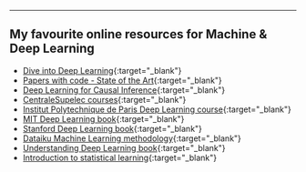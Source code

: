 ---

## My favourite online resources for Machine & Deep Learning

- [Dive into Deep Learning](https://d2l.ai/index.html){:target="_blank"}
- [Papers with code - State of the Art](https://paperswithcode.com/sota){:target="_blank"}
- [Deep Learning for Causal Inference](https://osf.io/preprints/socarxiv/aeszf){:target="_blank"}
- [CentraleSupelec courses](https://sdi.metz.centralesupelec.fr/spip.php?rubrique2){:target="_blank"}
- [Institut Polytechnique de Paris Deep Learning course](https://github.com/m2dsupsdlclass/lectures-labs/){:target="_blank"}
- [MIT Deep Learning book](https://www.deeplearningbook.org/){:target="_blank"}
- [Stanford Deep Learning book](http://ufldl.stanford.edu/tutorial/){:target="_blank"}
- [Dataiku Machine Learning methodology](https://s3.amazonaws.com/primeglobal-assets/downloads/200623-ML-basics-DATAIKU_jfpansard.pdf){:target="_blank"}
- [Understanding Deep Learning book](https://udlbook.github.io/udlbook/){:target="_blank"}
- [Introduction to statistical learning](https://www.statlearning.com/){:target="_blank"}
